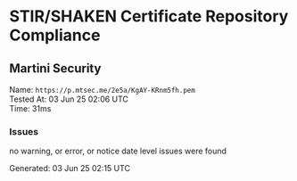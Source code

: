 # STIR/SHAKEN Certificate Repository Compliance

## Martini Security

Name: `https://p.mtsec.me/2e5a/KgAY-KRnm5fh.pem`\
Tested At: 03 Jun 25 02:06 UTC\
Time: 31ms

### Issues

no warning, or error, or notice date level issues were found

Generated: 03 Jun 25 02:15 UTC